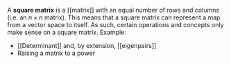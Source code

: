 A **square matrix** is a [[matrix]] with an equal number of rows and columns (i.e. an $n\times n$ matrix). This means that a square matrix can represent a map from a vector space to itself. As such, certain operations and concepts only make sense on a square matrix. Example:

* [[Determinant]] and, by extension, [[eigenpairs]]
* Raising a matrix to a power